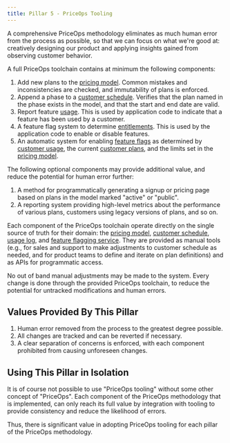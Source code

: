 ```yaml
---
title: Pillar 5 - PriceOps Tooling
---
```


A comprehensive PriceOps methodology eliminates as much human
error from the process as possible, so that we can focus on what
we're good at: creatively designing our product and applying
insights gained from observing customer behavior.

A full PriceOps toolchain contains at minimum the following
components:

1. Add new plans to the [pricing model](./1-model.md).  Common
   mistakes and inconsistencies are checked, and immutability of
   plans is enforced.
2. Append a phase to a [customer schedule](./2-schedule.md).
   Verifies that the plan named in the phase exists in the model,
   and that the start and end date are valid.
3. Report feature [usage](./3-metering.md).  This is used by
   application code to indicate that a feature has been used by a
   customer.
4. A feature flag system to determine
   [entitlements](./4-entitlement.md).  This is used by the
   application code to enable or disable features.
5. An automatic system for enabling [feature
   flags](./4-entitlement.md) as determined by [customer
   usage](./3-metering.md), the current [customer
   plans](./2-schedule.md), and the limits set in the [pricing
   model](./1-model.md).

The following optional components may provide additional value,
and reduce the potential for human error further:

1. A method for programmatically generating a signup or pricing
   page based on plans in the model marked "active" or "public".
2. A reporting system providing high-level metrics about the
   performance of various plans, customers using legacy versions
   of plans, and so on.

Each component of the PriceOps toolchain operate directly on the
single source of truth for their domain: the [pricing
model](./1-model.md), [customer schedule](./2-schedule.md),
[usage log](./3-metering.md), and [feature flagging
service](./4-entitlement.md).  They are provided as manual tools
(e.g., for sales and support to make adjustments to customer
schedule as needed, and for product teams to define and iterate
on plan definitions) and as APIs for programmatic access.

No out of band manual adjustments may be made to the system.
Every change is done through the provided PriceOps toolchain, to
reduce the potential for untracked modifications and human
errors.

## Values Provided By This Pillar

1. Human error removed from the process to the greatest degree
   possible.
2. All changes are tracked and can be reverted if necessary.
3. A clear separation of concerns is enforced, with each
   component prohibited from causing unforeseen changes.

## Using This Pillar in Isolation

It is of course not possible to use "PriceOps tooling" without
some other concept of "PriceOps".  Each component of the PriceOps
methodology that is implemented, can only reach its full value by
integration with tooling to provide consistency and reduce the
likelihood of errors.

Thus, there is significant value in adopting PriceOps tooling for
each pillar of the PriceOps methodology.
